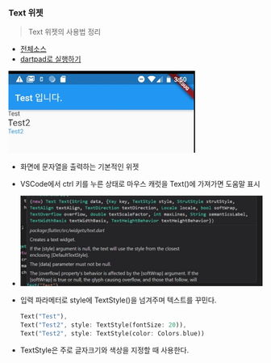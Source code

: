 ### Text 위젯 
> Text 위젯의 사용법 정리

- [전체소스](../../lib/basic/TextExample.dart)
- [dartpad로 실행하기](https://dartpad.dev/6161485824ca1bdf25d970acc4cf5d4f?null_safety=true)


![](../images/TextTest.jpg)

- 화면에 문자열을 출력하는 기본적인 위젯
- VSCode에서 ctrl 키를 누른 상태로 마우스 캐럿을 Text()에 가져가면 도움말 표시
- ![](../images/Text.jpg)
- 입력 파라메터로 style에 TextStyle()을 넘겨주며 텍스트를 꾸민다. 
    ~~~dart
    Text("Test"), 
    Text("Test2", style: TextStyle(fontSize: 20)),
    Text("Test2", style: TextStyle(color: Colors.blue))
    ~~~

- TextStyle은 주로 글자크기와 색상을 지정할 때 사용한다.     